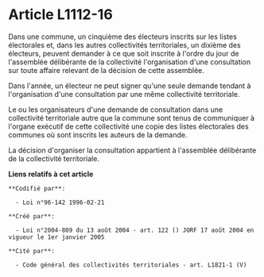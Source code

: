 # Article L1112-16

Dans une commune, un cinquième des électeurs inscrits sur les listes électorales et, dans les autres collectivités
territoriales, un dixième des électeurs, peuvent demander à ce que soit inscrite à l'ordre du jour de l'assemblée délibérante
de la collectivité l'organisation d'une consultation sur toute affaire relevant de la décision de cette assemblée.

Dans l'année, un électeur ne peut signer qu'une seule demande tendant à l'organisation d'une consultation par une même
collectivité territoriale.

Le ou les organisateurs d'une demande de consultation dans une collectivité territoriale autre que la commune sont tenus de
communiquer à l'organe exécutif de cette collectivité une copie des listes électorales des communes où sont inscrits les
auteurs de la demande.

La décision d'organiser la consultation appartient à l'assemblée délibérante de la collectivité territoriale.

**Liens relatifs à cet article**

	**Codifié par**:

	  - Loi n°96-142 1996-02-21

	**Créé par**:

	  - Loi n°2004-809 du 13 août 2004 - art. 122 () JORF 17 août 2004 en vigueur le 1er janvier 2005

	**Cité par**:

	  - Code général des collectivités territoriales - art. L1821-1 (V)
